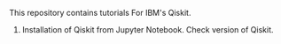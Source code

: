 This repository contains tutorials For IBM's Qiskit.
1. Installation of Qiskit from Jupyter Notebook. Check version of Qiskit. 
